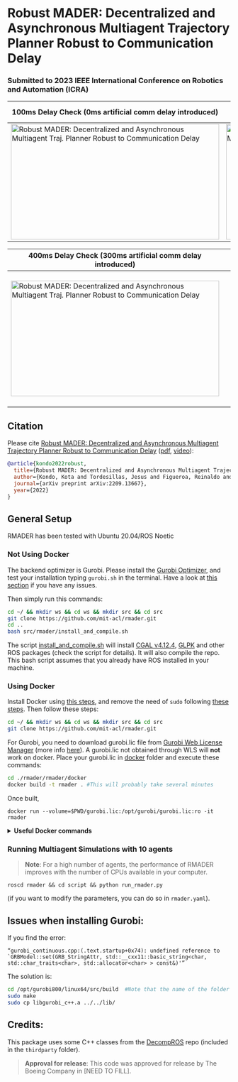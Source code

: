 # Robust MADER: Decentralized and Asynchronous Multiagent Trajectory Planner Robust to Communication Delay #


### **Submitted to 2023 IEEE International Conference on Robotics and Automation (ICRA)**


|100ms Delay Check (0ms artificial comm delay introduced)|200ms Delay Check (100ms artificial comm delay introduced)          |
| ------------------------- | ------------------------- |
<a target="_blank" href="https://youtu.be/vH09kwJOBYs"><img src="./rmader/imgs/sim_dc100ms.gif" width="470" height="260" alt="Robust MADER: Decentralized and Asynchronous Multiagent Traj. Planner Robust to Communication Delay"></a> | <a target="_blank" href="https://youtu.be/vH09kwJOBYs"><img src="./rmader/imgs/sim_dc200ms.gif" width="470" height="260" alt="Robust MADER: Decentralized and Asynchronous Multiagent Traj. Planner Robust to Communication Delay"></a> | 

|400ms Delay Check (300ms artificial comm delay introduced)| Hardware Experiments |
| ------------------------- | ------------------------- |
|<a target="_blank" href="https://youtu.be/vH09kwJOBYs"><img src="./rmader/imgs/sim_dc400ms.gif" width="470" height="260" alt="Robust MADER: Decentralized and Asynchronous Multiagent Traj. Planner Robust to Communication Delay"></a> | <a target="_blank" href="https://youtu.be/vH09kwJOBYs"><img src="./rmader/imgs/hw.gif" width="470" height="260" style="margin:20px 20px" alt="Robust MADER: Decentralized and Asynchronous Multiagent Traj. Planner Robust to Communication Delay"></a>|  

## Citation

Please cite [Robust MADER: Decentralized and Asynchronous Multiagent Trajectory Planner Robust to Communication Delay](https://arxiv.org/abs/2209.13667) ([pdf](https://arxiv.org/abs/2209.13667), [video](https://youtu.be/vH09kwJOBYs)):

```bibtex
@article{kondo2022robust,
  title={Robust MADER: Decentralized and Asynchronous Multiagent Trajectory Planner Robust to Communication Delay},
  author={Kondo, Kota and Tordesillas, Jesus and Figueroa, Reinaldo and Rached, Juan and Merkel, Joseph and Lusk, Parker C and How, Jonathan P},
  journal={arXiv preprint arXiv:2209.13667},
  year={2022}
}
```

## General Setup

RMADER has been tested with Ubuntu 20.04/ROS Noetic

### Not Using Docker

The backend optimizer is Gurobi. Please install the [Gurobi Optimizer](https://www.gurobi.com/products/gurobi-optimizer/), and test your installation typing `gurobi.sh` in the terminal. Have a look at [this section](#issues-when-installing-gurobi) if you have any issues.

Then simply run this commands:

```bash
cd ~/ && mkdir ws && cd ws && mkdir src && cd src
git clone https://github.com/mit-acl/rmader.git
cd ..
bash src/rmader/install_and_compile.sh      
```

The script [install_and_compile.sh](https://github.com/mit-acl/rmader/blob/master/install_and_compile.sh) will install [CGAL v4.12.4](https://www.cgal.org/), [GLPK](https://www.gnu.org/software/glpk/) and other ROS packages (check the script for details). It will also compile the repo. This bash script assumes that you already have ROS installed in your machine. 

### Using Docker

Install Docker using [this steps](https://docs.docker.com/engine/install/ubuntu/#install-using-the-repository), and remove the need of `sudo` following [these steps](https://docs.docker.com/engine/install/linux-postinstall/). Then follow these steps:

```bash
cd ~/ && mkdir ws && cd ws && mkdir src && cd src
git clone https://github.com/mit-acl/rmader.git
```

For Gurobi, you need to download gurobi.lic file from [Gurobi Web License Manager](https://license.gurobi.com/manager/licenses) (more info [here](https://www.gurobi.com/web-license-service/)). A gurobi.lic not obtained through WLS will **not** work on docker. Place your gurobi.lic in [docker](https://github.com/mit-acl/rmader/docker) folder and execute these commands:

```bash
cd ./rmader/rmader/docker
docker build -t rmader . #This will probably take several minutes
```
Once built, 
```
docker run --volume=$PWD/gurobi.lic:/opt/gurobi/gurobi.lic:ro -it rmader
```

<details>
  <summary> <b>Useful Docker commands</b></summary>
  
```bash
docker container ls -a  #Show a list of the containers
docker rm $(docker ps -aq) #remove all the containers
docker image ls #Show a lis of the images
docker image rm XXX #remove a specific image

### lambda machine simulation
docker build -f rmader/rmader/docker/Dockerfile -t rmader .
docker run --cpus=48 --volume=/home/kkondo/rmader_project/rmader_ws/src/rmader/rmader/docker/gurobi.lic:/opt/gurobi/gurobi.lic:ro --volume=/home/kkondo/data:/home/kota/data -it rmader
```

</details>

### Running Multiagent Simulations with 10 agents

> **Note**: For a high number of agents, the performance of RMADER improves with the number of CPUs available in your computer. 

```
roscd rmader && cd script && python run_rmader.py
```

(if you want to modify the parameters, you can do so in `rmader.yaml`).

## Issues when installing Gurobi:

If you find the error:
```
“gurobi_continuous.cpp:(.text.startup+0x74): undefined reference to
`GRBModel::set(GRB_StringAttr, std::__cxx11::basic_string<char,
std::char_traits<char>, std::allocator<char> > const&)'”
```
The solution is:

```bash
cd /opt/gurobi800/linux64/src/build  #Note that the name of the folder gurobi800 changes according to the Gurobi version
sudo make
sudo cp libgurobi_c++.a ../../lib/
```
## Credits:
This package uses some C++ classes from the [DecompROS](https://github.com/sikang/DecompROS) repo (included in the `thirdparty` folder).

> **Approval for release**: This code was approved for release by The Boeing Company in [NEED TO FILL]. 
